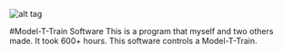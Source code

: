 ![alt tag](http://i.imgur.com/7sF2f.gif)

#Model-T-Train Software
This is a program that myself and two others made. It took 600+ hours. This software controls a Model-T-Train. 

